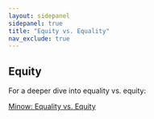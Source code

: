 ```yaml
---
layout: sidepanel
sidepanel: true
title: "Equity vs. Equality"
nav_exclude: true
---
```

## Equity
For a deeper dive into equality vs. equity:

[Minow: Equality vs. Equity](https://direct.mit.edu/ajle/article/doi/10.1162/ajle_a_00019/107229/EQUALITY-VS-EQUITY)

